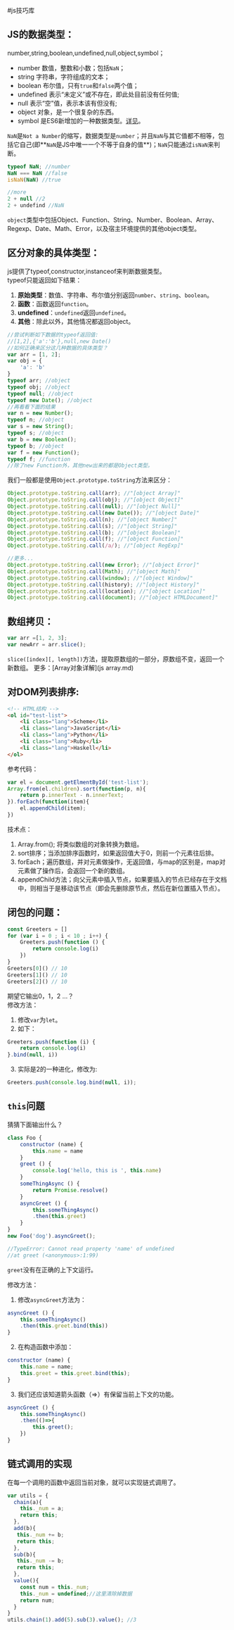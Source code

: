 #js技巧库

## JS的数据类型：
number,string,boolean,undefined,null,object,symbol；  
- number 数值，整数和小数；包括`NaN`；
- string 字符串，字符组成的文本；
- boolean 布尔值，只有`true`和`false`两个值；
- undefined 表示“未定义”或不存在，即此处目前没有任何值;
- null 表示“空”值，表示本该有但没有;
- object 对象，是一个很复杂的东西。
- symbol 是ES6新增加的一种数据类型。[详见](http://es6.ruanyifeng.com/#docs/symbol)。

`NaN`是`Not a Number`的缩写，数据类型是`number`；并且`NaN`与其它值都不相等，包括它自己(即**`NaN`是JS中唯一一个不等于自身的值**)；`NaN`只能通过`isNaN`来判断。  
```javascript
typeof NaN; //number
NaN === NaN //false
isNaN(NaN) //true

//more
2 + null //2
2 + undefind //NaN
```

`object`类型中包括Object、Function、String、Number、Boolean、Array、Regexp、Date、Math、Error，以及宿主环境提供的其他object类型。
## 区分对象的具体类型：
js提供了typeof,constructor,instanceof来判断数据类型。  
typeof只能返回如下结果：
1. **原始类型**：数值、字符串、布尔值分别返回`number`、`string`、`boolean`。
2. **函数**：函数返回`function`。
3. **undefined**：`undefined`返回`undefined`。
4. **其他**：除此以外，其他情况都返回object。

```javascript
//尝试判断如下数据的typeof返回值:
//[1,2],{'a':'b'},null,new Date()
//如何正确来区分这几种数据的具体类型？
var arr = [1, 2];
var obj = {
	'a': 'b'
}
typeof arr; //object
typeof obj; //object
typeof null; //object
typeof new Date(); //object
//再看看下面的结果
var n = new Number();
typeof n; //object
var s = new String();
typeof s; //object
var b = new Boolean();
typeof b; //object
var f = new Function();
typeof f; //function
//除了new Function外，其他new出来的都是Object类型。
```

我们一般都是使用`Object.prototype.toString`方法来区分：
```javascript
Object.prototype.toString.call(arr); //"[object Array]"
Object.prototype.toString.call(obj); //"[object Object]"
Object.prototype.toString.call(null); //"[object Null]"
Object.prototype.toString.call(new Date()); //"[object Date]"
Object.prototype.toString.call(n); //"[object Number]"
Object.prototype.toString.call(s); //"[object String]"
Object.prototype.toString.call(b); //"[object Boolean]"
Object.prototype.toString.call(f); //"[object Function]"
Object.prototype.toString.call(/a/); //"[object RegExp]"

//更多...
Object.prototype.toString.call(new Error); //"[object Error]"
Object.prototype.toString.call(Math); //"[object Math]"
Object.prototype.toString.call(window); //"[object Window]"
Object.prototype.toString.call(history); //"[object History]"
Object.prototype.toString.call(location); //"[object Location]"
Object.prototype.toString.call(document); //"[object HTMLDocument]"
```


## 数组拷贝：
```javascript
var arr =[1, 2, 3];
var newArr = arr.slice();
```
`slice([index][, length])`方法，提取原数组的一部分，原数组不变，返回一个新数组。
更多：[Array对象详解](js array.md)

## 对DOM列表排序:

```html
<!-- HTML结构 -->
<ol id="test-list">
    <li class="lang">Scheme</li>
    <li class="lang">JavaScript</li>
    <li class="lang">Python</li>
    <li class="lang">Ruby</li>
    <li class="lang">Haskell</li>
</ol>
```
参考代码：
```javascript
var el = document.getElmentById('test-list');
Array.from(el.children).sort(function(p, n){
	return p.innerText - n.innerText;
}).forEach(function(item){
	el.appendChild(item);
})
```
技术点：
1. Array.from(); 将类似数组的对象转换为数组。
2. sort排序；当添加排序函数时，如果返回值大于0，则前一个元素往后排。
3. forEach；遍历数组，并对元素做操作，无返回值，与map的区别是，map对元素做了操作后，会返回一个新的数组。
4. appendChild方法；向父元素中插入节点，如果要插入的节点已经存在于文档中，则相当于是移动该节点（即会先删除原节点，然后在新位置插入节点）。

## 闭包的问题：  

```javascript
const Greeters = []
for (var i = 0 ; i < 10 ; i++) {
	Greeters.push(function () {
		return console.log(i)
	})
}
Greeters[0]() // 10
Greeters[1]() // 10
Greeters[2]() // 10
```
期望它输出0，1，2 ...？  
修改方法：  
1. 修改`var`为`let`。
2. 如下：
```javascript
Greeters.push(function (i) {
	return console.log(i)
}.bind(null, i))
```
3. 实际是2的一种进化，修改为:
```javascript
Greeters.push(console.log.bind(null, i));
```

## `this`问题  
猜猜下面输出什么？  
```javascript
class Foo {
	constructor (name) {
		this.name = name
	}
	greet () {
		console.log('hello, this is ', this.name)
	}
	someThingAsync () {
		return Promise.resolve()
	}
	asyncGreet () {
		this.someThingAsync()
		.then(this.greet)
	}
}
new Foo('dog').asyncGreet();

//TypeError: Cannot read property 'name' of undefined
//at greet (<anonymous>:1:99)
```
`greet`没有在正确的上下文运行。  

修改方法：
1. 修改`asyncGreet`方法为：
```javascript
asyncGreet () {
	this.someThingAsync()
	.then(this.greet.bind(this))
}
```
2. 在构造函数中添加：
```javascript
constructor (name) {
	this.name = name;
	this.greet = this.greet.bind(this);
}
```
3. 我们还应该知道箭头函数（=>）有保留当前上下文的功能。
```javascript
asyncGreet () {
	this.someThingAsync()
	.then(()=>{
		this.greet();
	})
}
```

## 链式调用的实现

在每一个调用的函数中返回当前对象，就可以实现链式调用了。

```javascript
var utils = {
  chain(a){
    this._num = a;
    return this;
  },
  add(b){
   this._num += b;
   return this;
  },
  sub(b){
   this._num -= b;
   return this;
  },
  value(){
    const num = this._num;
    this._num = undefined;//这里清除掉数据
    return num;
  }
}
utils.chain(1).add(5).sub(3).value(); //3
```
